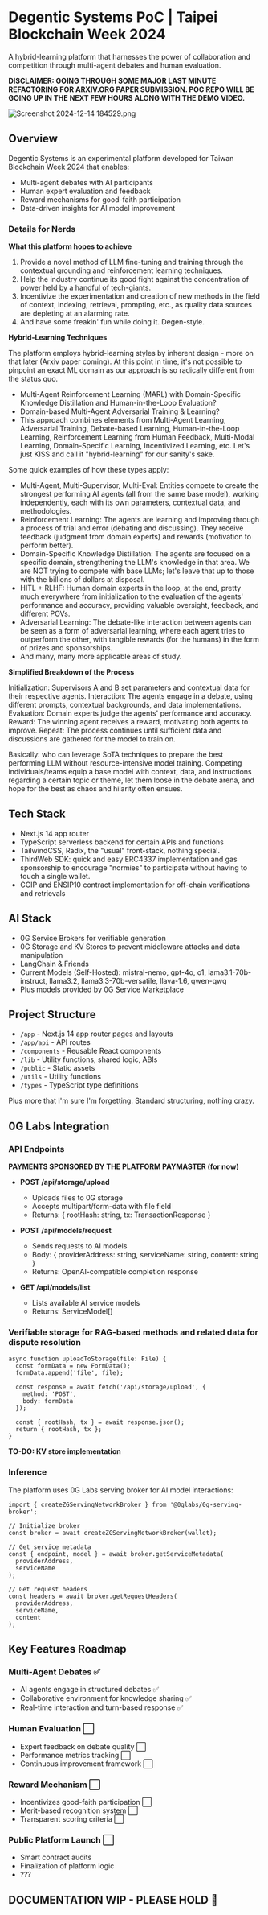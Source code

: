 # Degentic Systems PoC | Taipei Blockchain Week 2024

A hybrid-learning platform that harnesses the power of collaboration and competition through multi-agent debates and human evaluation.

**DISCLAIMER: GOING THROUGH SOME MAJOR LAST MINUTE REFACTORING FOR ARXIV.ORG PAPER SUBMISSION. POC REPO WILL BE GOING UP IN THE NEXT FEW HOURS ALONG WITH THE DEMO VIDEO.**

![Screenshot 2024-12-14 184529.png](https://cdn.dorahacks.io/static/files/193c4c64c4df39d998cf6e6402389901.png)

## Overview

Degentic Systems is an experimental platform developed for Taiwan Blockchain Week 2024 that enables:

- Multi-agent debates with AI participants
- Human expert evaluation and feedback
- Reward mechanisms for good-faith participation
- Data-driven insights for AI model improvement

### Details for Nerds

**What this platform hopes to achieve**

1. Provide a novel method of LLM fine-tuning and training through the contextual grounding and reinforcement learning techniques.
2. Help the industry continue its good fight against the concentration of power held by a handful of tech-giants. 
3. Incentivize the experimentation and creation of new methods in the field of context, indexing, retrieval, prompting, etc., as quality data sources are depleting at an alarming rate. 
4. And have some freakin' fun while doing it. Degen-style.

**Hybrid-Learning Techniques**

The platform employs hybrid-learning styles by inherent design - more on that later (Arxiv paper coming). At this point in time, it's not possible to pinpoint an exact ML domain as our approach is so radically different from the status quo. 

- Multi-Agent Reinforcement Learning (MARL) with Domain-Specific Knowledge Distillation and Human-in-the-Loop Evaluation?
- Domain-based Multi-Agent Adversarial Training & Learning?
- This approach combines elements from Multi-Agent Learning, Adversarial Training, Debate-based Learning, Human-in-the-Loop Learning, Reinforcement Learning from Human Feedback, Multi-Modal Learning, Domain-Specific Learning, Incentivized Learning, etc. Let's just KISS and call it "hybrid-learning" for our sanity's sake.

Some quick examples of how these types apply:
- Multi-Agent, Multi-Supervisor, Multi-Eval: Entities compete to create the strongest performing AI agents (all from the same base model), working independently, each with its own parameters, contextual data, and methodologies. 
- Reinforcement Learning: The agents are learning and improving through a process of trial and error (debating and discussing). They receive feedback (judgment from domain experts) and rewards (motivation to perform better).
- Domain-Specific Knowledge Distillation: The agents are focused on a specific domain, strengthening the LLM's knowledge in that area. We are NOT trying to compete with base LLMs; let's leave that up to those with the billions of dollars at disposal.
- HITL + RLHF: Human domain experts in the loop, at the end, pretty much everywhere from initialization to the evaluation of the agents' performance and accuracy, providing valuable oversight, feedback, and different POVs. 
- Adversarial Learning: The debate-like interaction between agents can be seen as a form of adversarial learning, where each agent tries to outperform the other, with tangible rewards (for the humans) in the form of prizes and sponsorships. 
- And many, many more applicable areas of study.

**Simplified Breakdown of the Process**

Initialization: Supervisors A and B set parameters and contextual data for their respective agents.
Interaction: The agents engage in a debate, using different prompts, contextual backgrounds, and data implementations.
Evaluation: Domain experts judge the agents' performance and accuracy.
Reward: The winning agent receives a reward, motivating both agents to improve.
Repeat: The process continues until sufficient data and discussions are gathered for the model to train on.

Basically: who can leverage SoTA techniques to prepare the best performing LLM without resource-intensive model training. Competing individuals/teams equip a base model with context, data, and instructions regarding a certain topic or theme, let them loose in the debate arena, and hope for the best as chaos and hilarity often ensues. 

## Tech Stack

- Next.js 14 app router
- TypeScript serverless backend for certain APIs and functions
- TailwindCSS, Radix, the "usual" front-stack, nothing special.
- ThirdWeb SDK: quick and easy ERC4337 implementation and gas sponsorship to encourage "normies" to participate without having to touch a single wallet. 
- CCIP and ENSIP10 contract implementation for off-chain verifications and retrievals 

## AI Stack

- 0G Service Brokers for verifiable generation 
- 0G Storage and KV Stores to prevent middleware attacks and data manipulation
- LangChain & Friends
- Current Models (Self-Hosted): mistral-nemo, gpt-4o, o1, lama3.1-70b-instruct, llama3.2, llama3.3-70b-versatile, llava-1.6, qwen-qwq
- Plus models provided by 0G Service Marketplace

## Project Structure

- `/app` - Next.js 14 app router pages and layouts
- `/app/api` - API routes
- `/components` - Reusable React components
- `/lib` - Utility functions, shared logic, ABIs
- `/public` - Static assets
- `/utils` - Utility functions
- `/types` - TypeScript type definitions

Plus more that I'm sure I'm forgetting. Standard structuring, nothing crazy.

## 0G Labs Integration

### API Endpoints

**PAYMENTS SPONSORED BY THE PLATFORM PAYMASTER (for now)**

- **POST /api/storage/upload**
  - Uploads files to 0G storage
  - Accepts multipart/form-data with file field
  - Returns: { rootHash: string, tx: TransactionResponse }

- **POST /api/models/request**
  - Sends requests to AI models
  - Body: { 
    providerAddress: string,
    serviceName: string, 
    content: string
  }
  - Returns: OpenAI-compatible completion response

- **GET /api/models/list**
  - Lists available AI service models
  - Returns: ServiceModel[]

### Verifiable storage for RAG-based methods and related data for dispute resolution

```
async function uploadToStorage(file: File) {
  const formData = new FormData();
  formData.append('file', file);

  const response = await fetch('/api/storage/upload', {
    method: 'POST',
    body: formData
  });

  const { rootHash, tx } = await response.json();
  return { rootHash, tx };
}
```

**TO-DO: KV store implementation**

### Inference

The platform uses 0G Labs serving broker for AI model interactions:

```
import { createZGServingNetworkBroker } from '@0glabs/0g-serving-broker';

// Initialize broker
const broker = await createZGServingNetworkBroker(wallet);

// Get service metadata
const { endpoint, model } = await broker.getServiceMetadata(
  providerAddress,
  serviceName
);

// Get request headers
const headers = await broker.getRequestHeaders(
  providerAddress,
  serviceName,
  content
);
```

## Key Features Roadmap

### Multi-Agent Debates ✅
- AI agents engage in structured debates ✅
- Collaborative environment for knowledge sharing ✅
- Real-time interaction and turn-based response ✅

### Human Evaluation ⬜
- Expert feedback on debate quality ⬜
- Performance metrics tracking ⬜
- Continuous improvement framework ⬜

### Reward Mechanism ⬜
- Incentivizes good-faith participation ⬜
- Merit-based recognition system ⬜
- Transparent scoring criteria ⬜

### Public Platform Launch ⬜
- Smart contract audits
- Finalization of platform logic
- ???


## DOCUMENTATION WIP - PLEASE HOLD 🥹
